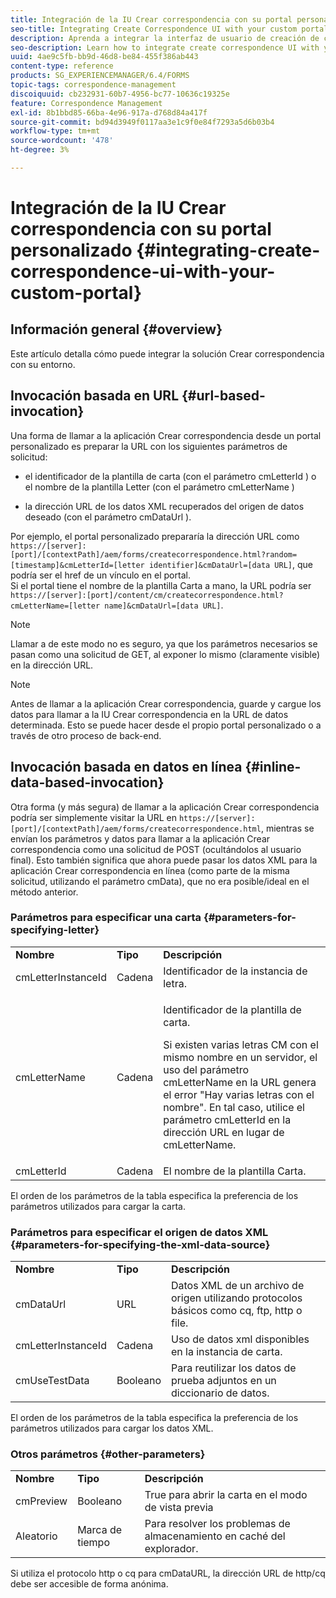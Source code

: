 ```yaml
---
title: Integración de la IU Crear correspondencia con su portal personalizado
seo-title: Integrating Create Correspondence UI with your custom portal
description: Aprenda a integrar la interfaz de usuario de creación de correspondencia con su portal personalizado
seo-description: Learn how to integrate create correspondence UI with your custom portal
uuid: 4ae9c5fb-bb9d-46d8-be84-455f386ab443
content-type: reference
products: SG_EXPERIENCEMANAGER/6.4/FORMS
topic-tags: correspondence-management
discoiquuid: cb232931-60b7-4956-bc77-10636c19325e
feature: Correspondence Management
exl-id: 8b1bbd85-66ba-4e96-917a-d768d84a417f
source-git-commit: bd94d3949f0117aa3e1c9f0e84f7293a5d6b03b4
workflow-type: tm+mt
source-wordcount: '478'
ht-degree: 3%

---
```


# Integración de la IU Crear correspondencia con su portal personalizado {#integrating-create-correspondence-ui-with-your-custom-portal}

## Información general {#overview}

Este artículo detalla cómo puede integrar la solución Crear correspondencia con su entorno.

## Invocación basada en URL {#url-based-invocation}

Una forma de llamar a la aplicación Crear correspondencia desde un portal personalizado es preparar la URL con los siguientes parámetros de solicitud:

* el identificador de la plantilla de carta (con el parámetro cmLetterId ) o el nombre de la plantilla Letter (con el parámetro cmLetterName )

* la dirección URL de los datos XML recuperados del origen de datos deseado (con el parámetro cmDataUrl ).

Por ejemplo, el portal personalizado prepararía la dirección URL como\
`https://[server]:[port]/[contextPath]/aem/forms/createcorrespondence.html?random=[timestamp]&cmLetterId=[letter identifier]&cmDataUrl=[data URL]`, que podría ser el href de un vínculo en el portal.\
Si el portal tiene el nombre de la plantilla Carta a mano, la URL podría ser\
`https://[server]:[port]/content/cm/createcorrespondence.html?cmLetterName=[letter name]&cmDataUrl=[data URL]`.

>[!NOTE]
>
>Llamar a de este modo no es seguro, ya que los parámetros necesarios se pasan como una solicitud de GET, al exponer lo mismo (claramente visible) en la dirección URL.

>[!NOTE]
>
>Antes de llamar a la aplicación Crear correspondencia, guarde y cargue los datos para llamar a la IU Crear correspondencia en la URL de datos determinada. Esto se puede hacer desde el propio portal personalizado o a través de otro proceso de back-end.

## Invocación basada en datos en línea {#inline-data-based-invocation}

Otra forma (y más segura) de llamar a la aplicación Crear correspondencia podría ser simplemente visitar la URL en `https://[server]:[port]/[contextPath]/aem/forms/createcorrespondence.html`, mientras se envían los parámetros y datos para llamar a la aplicación Crear correspondencia como una solicitud de POST (ocultándolos al usuario final). Esto también significa que ahora puede pasar los datos XML para la aplicación Crear correspondencia en línea (como parte de la misma solicitud, utilizando el parámetro cmData), que no era posible/ideal en el método anterior.

### Parámetros para especificar una carta {#parameters-for-specifying-letter}

<table> 
 <tbody>
  <tr>
   <td><strong>Nombre</strong></td> 
   <td><strong>Tipo</strong></td> 
   <td><strong>Descripción</strong></td> 
  </tr>
  <tr>
   <td>cmLetterInstanceId</td> 
   <td>Cadena</td> 
   <td>Identificador de la instancia de letra.</td> 
  </tr>
  <tr>
   <td>cmLetterName</td> 
   <td>Cadena</td> 
   <td><p>Identificador de la plantilla de carta. </p> <p>Si existen varias letras CM con el mismo nombre en un servidor, el uso del parámetro cmLetterName en la URL genera el error "Hay varias letras con el nombre". En tal caso, utilice el parámetro cmLetterId en la dirección URL en lugar de cmLetterName.</p> </td> 
  </tr>
  <tr>
   <td>cmLetterId</td> 
   <td>Cadena</td> 
   <td>El nombre de la plantilla Carta.</td> 
  </tr>
 </tbody>
</table>

El orden de los parámetros de la tabla especifica la preferencia de los parámetros utilizados para cargar la carta.

### Parámetros para especificar el origen de datos XML {#parameters-for-specifying-the-xml-data-source}

<table> 
 <tbody>
  <tr>
   <td><strong>Nombre</strong></td> 
   <td><strong>Tipo</strong></td> 
   <td><strong>Descripción</strong></td> 
  </tr>
  <tr>
   <td>cmDataUrl<br /> </td> 
   <td>URL</td> 
   <td>Datos XML de un archivo de origen utilizando protocolos básicos como cq, ftp, http o file.<br /> </td> 
  </tr>
  <tr>
   <td>cmLetterInstanceId</td> 
   <td>Cadena</td> 
   <td>Uso de datos xml disponibles en la instancia de carta.</td> 
  </tr>
  <tr>
   <td>cmUseTestData</td> 
   <td>Booleano</td> 
   <td>Para reutilizar los datos de prueba adjuntos en un diccionario de datos.</td> 
  </tr>
 </tbody>
</table>

El orden de los parámetros de la tabla especifica la preferencia de los parámetros utilizados para cargar los datos XML.

### Otros parámetros {#other-parameters}

<table> 
 <tbody>
  <tr>
   <td><strong>Nombre</strong></td> 
   <td><strong>Tipo</strong></td> 
   <td><strong>Descripción</strong></td> 
  </tr>
  <tr>
   <td>cmPreview<br /> </td> 
   <td>Booleano</td> 
   <td>True para abrir la carta en el modo de vista previa<br /> </td> 
  </tr>
  <tr>
   <td>Aleatorio</td> 
   <td>Marca de tiempo</td> 
   <td>Para resolver los problemas de almacenamiento en caché del explorador.</td> 
  </tr>
 </tbody>
</table>

Si utiliza el protocolo http o cq para cmDataURL, la dirección URL de http/cq debe ser accesible de forma anónima.
